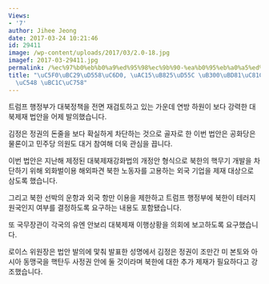 ```yaml
---
Views:
- '7'
author: Jihee Jeong
date: 2017-03-24 10:21:46
id: 29411
image: /wp-content/uploads/2017/03/2.0-18.jpg
imagef: 2017-03-29411.jpg
permalink: /%ec%97%b0%eb%b0%a9%ed%95%98%ec%9b%90-%ea%b0%95%eb%a0%a5%ed%95%9c-%eb%8c%80%eb%b6%81%ec%a0%9c%ec%9e%ac-%eb%b2%95%ec%95%88-%eb%b0%9c%ec%9d%98/
title: "\uC5F0\uBC29\uD558\uC6D0, \uAC15\uB825\uD55C \uB300\uBD81\uC81C\uC7AC \uBC95\
  \uC548 \uBC1C\uC758"
---
```


트럼프 행정부가 대북정책을 전면 재검토하고 있는 가운데 연방 하원이 보다 강력한 대북제재 법안을 어제 발의했습니다.

김정은 정권의 돈줄을 보다 확실하게 차단하는 것으로 골자로 한 이번 법안은 공화당은 물론이고 민주당 의원도 대거 참여해 더욱 관심을 끕니다.

이번 법안은 지난해 제정된 대북제재강화법의 개정안 형식으로 북한의 핵무기 개발을 차단하기 위해 외화벌이용 해외파견 북한 노동자를 고용하는 외국 기업을 제재 대상으로 삼도록 했습니다.

그리고 북한 선박의 운항과 외국 항만 이용을 제한하고 트럼프 행정부에 북한이 테러지원국인지 여부를 결정하도록 요구하는 내용도 포함됐습니다.

또 국무장관이 각국의 유엔 안보리 대북제재 이행상황을 의회에 보고하도록 요구했습니다.

로이스 위원장은 법안 발의에 맟춰 발표한 성명에서 김정은 정권이 조만간 미 본토와 아시아 동맹국을 핵탄두 사정권 안에 둘 것이라며 북한에 대한 추가 제재가 필요하다고 강조했습니다.